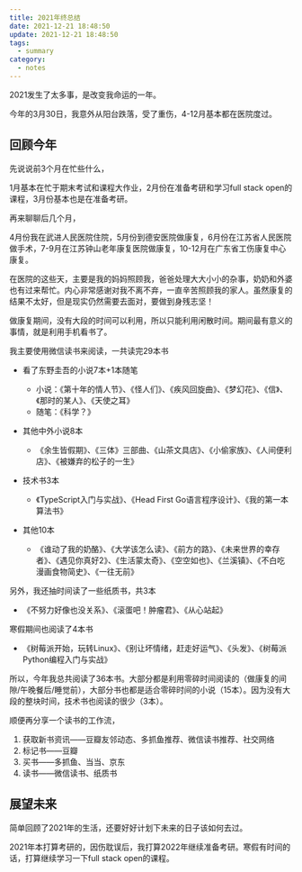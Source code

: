 ```yaml
---
title: 2021年终总结
date: 2021-12-21 18:48:50
update: 2021-12-21 18:48:50
tags:
  - summary
category:
  - notes
---
```


2021发生了太多事，是改变我命运的一年。

今年的3月30日，我意外从阳台跌落，受了重伤，4-12月基本都在医院度过。

## 回顾今年

先说说前3个月在忙些什么，

1月基本在忙于期末考试和课程大作业，2月份在准备考研和学习full stack open的课程，3月份基本也是在准备考研。

再来聊聊后几个月，

4月份我在武进人民医院住院，5月份到德安医院做康复，6月份在江苏省人民医院做手术，7-9月在江苏钟山老年康复医院做康复，10-12月在广东省工伤康复中心康复。

在医院的这些天，主要是我的妈妈照顾我，爸爸处理大大小小的杂事，奶奶和外婆也有过来帮忙。内心非常感谢对我不离不弃，一直辛苦照顾我的家人。虽然康复的结果不太好，但是现实仍然需要去面对，要做到身残志坚！

做康复期间，没有大段的时间可以利用，所以只能利用闲散时间。期间最有意义的事情，就是利用手机看书了。

我主要使用微信读书来阅读，一共读完29本书

- 看了东野圭吾的小说7本+1本随笔
  - 小说：《第十年的情人节》、《怪人们》、《疾风回旋曲》、《梦幻花》、《信》、《那时的某人》、《天使之耳》
  - 随笔：《科学？》

- 其他中外小说8本
  - 《余生皆假期》、《三体》三部曲、《山茶文具店》、《小偷家族》、《人间便利店》、《被嫌弃的松子的一生》

- 技术书3本
  - 《TypeScript入门与实战》、《Head First Go语言程序设计》、《我的第一本算法书》
- 其他10本
  - 《谁动了我的奶酪》、《大学该怎么读》、《前方的路》、《未来世界的幸存者》、《遇见你真好2》、《生活蒙太奇》、《空空如也》、《兰溪镇》、《不白吃漫画食物简史》、《一往无前》

另外，我还抽时间读了一些纸质书，共3本

- 《不努力好像也没关系》、《滚蛋吧！肿瘤君》、《从心站起》

寒假期间也阅读了4本书

- 《树莓派开始，玩转Linux》、《别让坏情绪，赶走好运气》、《头发》、《树莓派Python编程入门与实战》

所以，今年我总共阅读了36本书。大部分都是利用零碎时间阅读的（做康复的间隙/午晚餐后/睡觉前），大部分书也都是适合零碎时间的小说（15本）。因为没有大段的整块时间，技术书也阅读的很少（3本）。

顺便再分享一个读书的工作流，

1. 获取新书资讯——豆瓣友邻动态、多抓鱼推荐、微信读书推荐、社交网络
2. 标记书——豆瓣
3. 买书——多抓鱼、当当、京东
4. 读书——微信读书、纸质书

## 展望未来

简单回顾了2021年的生活，还要好好计划下未来的日子该如何去过。

2021年本打算考研的，因伤耽误后，我打算2022年继续准备考研。寒假有时间的话，打算继续学习一下full stack open的课程。